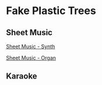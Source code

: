 # Fake Plastic Trees


## Sheet Music

[Sheet Music - Synth](SheetMusic/FakePlasticTreesSynth.pdf)

[Sheet Music - Organ](SheetMusic/FakePlasticTreesOrgan.pdf)

## Karaoke
<!-- paste the below just before the </head> tag -->
<script type="module" src="https://mixthat.co/js/bundled/mixthat-player/dist/module.js"></script>
<style>
:root {
  --stemplayer-js-controls-background-color: #232323;
}
</style>
<!-- Paste the below in the HTML document where you would like the player to appear -->
<mixthat-player controls="" src="https://mixthat.co/api/tracks/abee606f-acd7-45fc-b290-ef898388c020/stream?authToken=eyJhbGciOiJIUzI1NiIsInR5cCI6IkpXVCJ9.eyJ0b2tlbnV1aWQiOiIwODI0MzMwZC1mYzIzLTQ3ZGUtYWM1My1mYjUwNTMxYzkwYTciLCJvd25lcklkIjoidXMtZWFzdC0xOmE2YWY0M2NkLTNlMDgtY2U1YS1kNmE2LWMzOWM2ODBjNTA4OSIsImFjbDp0cmFjazpzdHJlYW0iOnRydWUsImlhdCI6MTcyNTMwOTk1MCwiYXVkIjoiaHR0cHM6Ly9taXh0aGF0LmNvIiwiaXNzIjoiaHR0cHM6Ly9taXh0aGF0LmNvIiwic3ViIjoiYWJlZTYwNmYtYWNkNy00NWZjLWIyOTAtZWY4OTgzODhjMDIwIn0.F-850IgO1puoJOuF4NX_b7Gt8N33rhsiGK-2kAvutb8"></mixthat-player>
